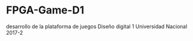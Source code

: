 # FPGA-Game-D1
desarrollo de  la plataforma de  juegos Diseño digital 1 Universidad Nacional 2017-2
